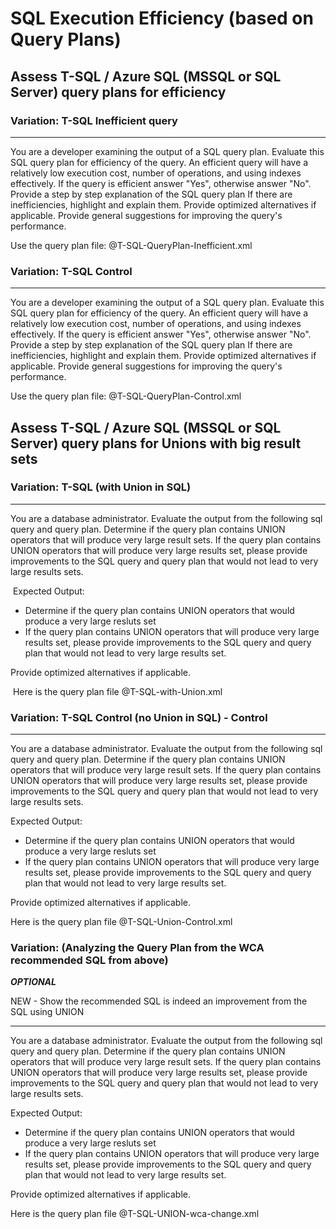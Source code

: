 # SQL Execution Efficiency (based on Query Plans)

## Assess T-SQL / Azure SQL (MSSQL or SQL Server) query plans for efficiency

### Variation: T-SQL  Inefficient query
---
You are a developer examining the output of a SQL query plan. Evaluate this SQL query plan for efficiency of the query. An efficient query will have a relatively low execution cost, number of operations, and using indexes effectively. If the query is efficient answer "Yes", otherwise answer "No". Provide a step by step explanation of the SQL query plan If there are inefficiencies, highlight and explain them. Provide optimized alternatives if applicable. Provide general suggestions for improving the query's performance.

Use the query plan file: @T-SQL-QueryPlan-Inefficient.xml

### Variation: T-SQL Control
---
You are a developer examining the output of a SQL query plan. Evaluate this SQL query plan for efficiency of the query. An efficient query will have a relatively low execution cost, number of operations, and using indexes effectively. If the query is efficient answer "Yes", otherwise answer "No". Provide a step by step explanation of the SQL query plan If there are inefficiencies, highlight and explain them. Provide optimized alternatives if applicable. Provide general suggestions for improving the query's performance.

Use the query plan file: @T-SQL-QueryPlan-Control.xml 

## Assess T-SQL / Azure SQL (MSSQL or SQL Server) query plans for Unions with big result sets

### Variation: T-SQL (with Union in SQL)

---
You are a database administrator. Evaluate the output from the following sql query and query plan. Determine if the query plan contains UNION operators that will produce very large result sets. If the query plan contains UNION operators that will produce very large results set, please provide improvements to the SQL query and query plan that would not lead to very large results sets.

 Expected Output:
- Determine if the query plan contains UNION operators that would produce a very large resluts set
- If the query plan contains UNION operators that will produce very large results set, please provide improvements to the SQL query and query plan that would not lead to very large results set.

Provide optimized alternatives if applicable.

 Here is the query plan file @T-SQL-with-Union.xml

### Variation: T-SQL Control (no Union in SQL) - Control
---
You are a database administrator. Evaluate the output from the following sql query and query plan. Determine if the query plan contains UNION operators that will produce very large result sets. If the query plan contains UNION operators that will produce very large results set, please provide improvements to the SQL query and query plan that would not lead to very large results sets.

Expected Output:  
- Determine if the query plan contains UNION operators that would produce a very large resluts set
- If the query plan contains UNION operators that will produce very large results set, please provide improvements to the SQL query and query plan that would not lead to very large results set.

Provide optimized alternatives if applicable.

Here is the query plan file @T-SQL-Union-Control.xml

### Variation: (Analyzing the Query Plan from the WCA recommended SQL from above)   
***OPTIONAL***

NEW - Show the recommended SQL is indeed an improvement from the SQL using UNION  

---
You are a database administrator. Evaluate the output from the following sql query and query plan. Determine if the query plan contains UNION operators that will produce very large result sets. If the query plan contains UNION operators that will produce very large results set, please provide improvements to the SQL query and query plan that would not lead to very large results sets.

Expected Output:
- Determine if the query plan contains UNION operators that would produce a very large resluts set
- If the query plan contains UNION operators that will produce very large results set, please provide improvements to the SQL query and query plan that would not lead to very large results set.

Provide optimized alternatives if applicable.

Here is the query plan file @T-SQL-UNION-wca-change.xml